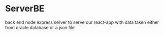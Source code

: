 # ServerBE
back end node express server to serve our react-app with data taken either from oracle database or a json file
